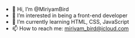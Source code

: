 - 👋 Hi, I’m @MiriyamBird
- 👀 I’m interested in being a front-end developer
- 🌱 I’m currently learning HTML, CSS, JavaScript
- 📫 How to reach me: miriyam_bird@icloud.com

<!---
MiriyamBird/MiriyamBird is a ✨ special ✨ repository because its `README.md` (this file) appears on your GitHub profile.
You can click the Preview link to take a look at your changes.
--->

